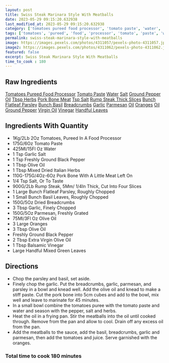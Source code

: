 ```yaml
---
layout: post
title: Swiss Steak Marinara Style With Meatballs
date: 2023-05-29 09:15:20.632938
last_modified_at: 2023-05-29 09:15:20.632938
category: ['tomatoes pureed food processor', 'tomato paste', 'water', 'salt', 'ground pepper', 'oil', 'tbsp herbs', 'pork bone meat', 'tsp salt', 'rump steak thick slices', 'bunch flatleaf parsley', 'bunch basil', 'breadcrumbs', 'garlic', 'parmesan', 'oil', 'oranges', 'oil', 'ground pepper', 'virgin oil', 'vinegar', 'handful leaves']
tags: ['tomatoes', 'pureed', 'food', 'processor', 'tomato', 'paste', 'water', 'salt', 'ground', 'pepper', 'oil', 'herbs', 'pork', 'bone', 'meat', 'salt', 'rump', 'steak', 'thick', 'slices', 'bunch', 'flatleaf', 'parsley', 'bunch', 'basil', 'breadcrumbs', 'garlic', 'parmesan', 'oil', 'oranges', 'oil', 'ground', 'pepper', 'virgin', 'oil', 'vinegar', 'handful', 'leaves']
permalink: swiss-steak-marinara-style-with-meatballs
image: https://images.pexels.com/photos/4311057/pexels-photo-4311057.jpeg?auto=compress&cs=tinysrgb&h=650&w=940
image2: https://images.pexels.com/photos/4311062/pexels-photo-4311062.jpeg?auto=compress&cs=tinysrgb&h=650&w=940
featured: false
excerpt: Swiss Steak Marinara Style With Meatballs
time_to_cook : 180
---
```

<h2>Raw Ingredients</h2>
<a href="#" class="badge badge-light">Tomatoes Pureed Food Processor</a> <a href="#" class="badge badge-light">Tomato Paste</a> <a href="#" class="badge badge-light">Water</a> <a href="#" class="badge badge-light">Salt</a> <a href="#" class="badge badge-light">Ground Pepper</a> <a href="#" class="badge badge-light">Oil</a> <a href="#" class="badge badge-light">Tbsp Herbs</a> <a href="#" class="badge badge-light">Pork Bone Meat</a> <a href="#" class="badge badge-light">Tsp Salt</a> <a href="#" class="badge badge-light">Rump Steak Thick Slices</a> <a href="#" class="badge badge-light">Bunch Flatleaf Parsley</a> <a href="#" class="badge badge-light">Bunch Basil</a> <a href="#" class="badge badge-light">Breadcrumbs</a> <a href="#" class="badge badge-light">Garlic</a> <a href="#" class="badge badge-light">Parmesan</a> <a href="#" class="badge badge-light">Oil</a> <a href="#" class="badge badge-light">Oranges</a> <a href="#" class="badge badge-light">Oil</a> <a href="#" class="badge badge-light">Ground Pepper</a> <a href="#" class="badge badge-light">Virgin Oil</a> <a href="#" class="badge badge-light">Vinegar</a> <a href="#" class="badge badge-light">Handful Leaves</a> 

<h2>Ingredients With Quantity </h2>
<ul><li>1Kg/2Lb 2Oz Tomatoes, Pureed In A Food Processor</li><li>175G/6Oz Tomato Paste</li><li>425Ml/15Fl Oz Water</li><li>1 Tsp Garlic Salt</li><li>1 Tsp Freshly Ground Black Pepper</li><li>1 Tbsp Olive Oil</li><li>1 Tbsp Mixed Dried Italian Herbs</li><li>110G-175G/4Oz-6Oz Pork Bone With A Little Meat Left On</li><li> 1/4 Tsp Salt, Or To Taste</li><li>900G/2Lb Rump Steak, 5Mm/ 1/4In Thick, Cut Into Four Slices</li><li>1 Large Bunch Flatleaf Parsley, Roughly Chopped</li><li>1 Small Bunch Basil Leaves, Roughly Chopped</li><li>150G/5Oz Dried Breadcrumbs</li><li>3 Tbsp Garlic, Finely Chopped</li><li>150G/5Oz Parmesan, Freshly Grated</li><li>75Ml/3Fl Oz Olive Oil</li><li>3 Large Oranges</li><li>3 Tbsp Olive Oil</li><li>Freshly Ground Black Pepper</li><li>2 Tbsp Extra Virgin Olive Oil</li><li>1 Tbsp Balsamic Vinegar</li><li>Large Handful Mixed Green Leaves</li></ul>

<h2>Directions</h2>
<ul><li>Chop the parsley and basil, set aside. </li><li>Finely chop the garlic. Put the breadcrumbs, garlic, parmesan, and parsley in a bowl and knead well. Add the olive oil and knead to make a stiff paste. Cut the pork bone into 5cm cubes and add to the bowl, mix well and leave to marinate for 45 minutes. </li><li>In a small bowl combine the tomatoes puree with the tomato paste and water and season with the pepper, salt and herbs. </li><li>Heat the oil in a frying pan. Stir the meatballs into the oil until cooked through. Remove from the pan and allow to cool. Drain off any excess oil from the pan. </li><li>Add the meatballs to the sauce, add the basil, breadcrumbs, garlic and parmesan, then add the tomatoes and juice. Serve garnished with the oranges. </li></ul>

<h3>Total time to cook 180 minutes</h3>